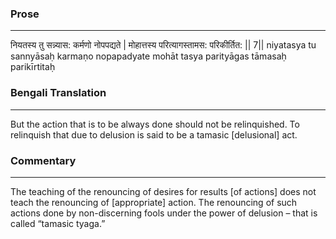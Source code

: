 ### Prose 
 --- 
नियतस्य तु सन्न्यास: कर्मणो नोपपद्यते |
मोहात्तस्य परित्यागस्तामस: परिकीर्तित: || 7||
niyatasya tu sannyāsaḥ karmaṇo nopapadyate
mohāt tasya parityāgas tāmasaḥ parikīrtitaḥ

### Bengali Translation 
 --- 
But the action that is to be always done should not be relinquished. To relinquish that due to delusion is said to be a tamasic [delusional] act.

### Commentary 
 --- 
The teaching of the renouncing of desires for results [of actions] does not teach the renouncing of [appropriate] action. The renouncing of such actions done by non-discerning fools under the power of delusion – that is called “tamasic tyaga.”